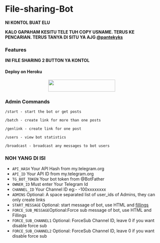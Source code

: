 # File-sharing-Bot


**NI KONTOL BUAT ELU**

**KALO GAPAHAM KESITU TELE TUH COPY USNAME. TERUS KE PENCARIAN. TERUS TANYA DI SITU YA AJG [ @pantekyks ](https://www.telegram.dog/pantekyks)**

### Features
**INI FILE SHARING 2 BUTTON YA KONTOL**

#### Deploy on Heroku
<p align="center"><a href="https://heroku.com/deploy?template=https://github.com/ReyyNada/Reyy-XFsub-Bot"> <img src="https://img.shields.io/badge/Deploy%20To%20Heroku-Green?style=for-the-badge&logo=heroku" width="220" height="38.45"/></a></p>

### Admin Commands

```
/start - start the bot or get posts

/batch - create link for more than one posts

/genlink - create link for one post

/users - view bot statistics

/broadcast - broadcast any messages to bot users
```

### NOH YANG DI ISI

* `API_HASH` Your API Hash from my.telegram.org
* `API_ID` Your API ID from my.telegram.org
* `TG_BOT_TOKEN` Your bot token from @BotFather
* `OWNER_ID` Must enter Your Telegram Id
* `CHANNEL_ID` Your Channel ID eg:- -100xxxxxxxx
* `ADMINS` Optional: A space separated list of user_ids of Admins, they can only create links
* `START_MESSAGE` Optional: start message of bot, use HTML and <a href='https://github.com/codexbotz/File-Sharing-Bot/blob/main/README.md#start_message'>fillings</a>
* `FORCE_SUB_MESSAGE`Optional:Force sub message of bot, use HTML and Fillings
* `FORCE_SUB_CHANNEL1` Optional: ForceSub Channel ID, leave 0 if you want disable force sub
* `FORCE_SUB_CHANNEL2` Optional: ForceSub Channel ID, leave 0 if you want disable force sub

